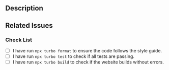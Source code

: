 ## Description

<!-- Write a brief description of the changes introduced by this PR -->

## Related Issues

<!--
  Link to the issue that is fixed by this PR (if there is one)
  e.g. Fixes #1234, Addresses #1234, Related to #1234, etc.
-->

### Check List

<!--
ATTENTION
Please follow this check list to ensure that you've followed all items before opening this PR
You can check the items by adding an `x` between the brackets, like this: `[x]`
-->

- [ ] I have run `npx turbo format` to ensure the code follows the style guide.
- [ ] I have run `npx turbo test` to check if all tests are passing.
- [ ] I have run `npx turbo build` to check if the website builds without errors.
